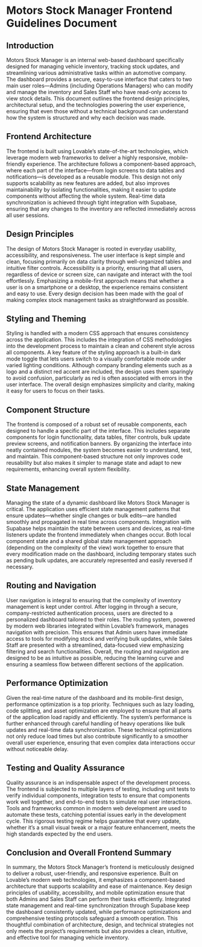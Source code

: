 # Motors Stock Manager Frontend Guidelines Document

## Introduction

Motors Stock Manager is an internal web-based dashboard specifically designed for managing vehicle inventory, tracking stock updates, and streamlining various administrative tasks within an automotive company. The dashboard provides a secure, easy-to-use interface that caters to two main user roles—Admins (including Operations Managers) who can modify and manage the inventory and Sales Staff who have read-only access to view stock details. This document outlines the frontend design principles, architectural setup, and the technologies powering the user experience, ensuring that even those without a technical background can understand how the system is structured and why each decision was made.

## Frontend Architecture

The frontend is built using Lovable’s state-of-the-art technologies, which leverage modern web frameworks to deliver a highly responsive, mobile-friendly experience. The architecture follows a component-based approach, where each part of the interface—from login screens to data tables and notifications—is developed as a reusable module. This design not only supports scalability as new features are added, but also improves maintainability by isolating functionalities, making it easier to update components without affecting the whole system. Real-time data synchronization is achieved through tight integration with Supabase, ensuring that any changes to the inventory are reflected immediately across all user sessions.

## Design Principles

The design of Motors Stock Manager is rooted in everyday usability, accessibility, and responsiveness. The user interface is kept simple and clean, focusing primarily on data clarity through well-organized tables and intuitive filter controls. Accessibility is a priority, ensuring that all users, regardless of device or screen size, can navigate and interact with the tool effortlessly. Emphasizing a mobile-first approach means that whether a user is on a smartphone or a desktop, the experience remains consistent and easy to use. Every design decision has been made with the goal of making complex stock management tasks as straightforward as possible.

## Styling and Theming

Styling is handled with a modern CSS approach that ensures consistency across the application. This includes the integration of CSS methodologies into the development process to maintain a clean and coherent style across all components. A key feature of the styling approach is a built-in dark mode toggle that lets users switch to a visually comfortable mode under varied lighting conditions. Although company branding elements such as a logo and a distinct red accent are included, the design uses them sparingly to avoid confusion, particularly as red is often associated with errors in the user interface. The overall design emphasizes simplicity and clarity, making it easy for users to focus on their tasks.

## Component Structure

The frontend is composed of a robust set of reusable components, each designed to handle a specific part of the interface. This includes separate components for login functionality, data tables, filter controls, bulk update preview screens, and notification banners. By organizing the interface into neatly contained modules, the system becomes easier to understand, test, and maintain. This component-based structure not only improves code reusability but also makes it simpler to manage state and adapt to new requirements, enhancing overall system flexibility.

## State Management

Managing the state of a dynamic dashboard like Motors Stock Manager is critical. The application uses efficient state management patterns that ensure updates—whether single changes or bulk edits—are handled smoothly and propagated in real time across components. Integration with Supabase helps maintain the state between users and devices, as real-time listeners update the frontend immediately when changes occur. Both local component state and a shared global state management approach (depending on the complexity of the view) work together to ensure that every modification made on the dashboard, including temporary states such as pending bulk updates, are accurately represented and easily reversed if necessary.

## Routing and Navigation

User navigation is integral to ensuring that the complexity of inventory management is kept under control. After logging in through a secure, company-restricted authentication process, users are directed to a personalized dashboard tailored to their roles. The routing system, powered by modern web libraries integrated within Lovable’s framework, manages navigation with precision. This ensures that Admin users have immediate access to tools for modifying stock and verifying bulk updates, while Sales Staff are presented with a streamlined, data-focused view emphasizing filtering and search functionalities. Overall, the routing and navigation are designed to be as intuitive as possible, reducing the learning curve and ensuring a seamless flow between different sections of the application.

## Performance Optimization

Given the real-time nature of the dashboard and its mobile-first design, performance optimization is a top priority. Techniques such as lazy loading, code splitting, and asset optimization are employed to ensure that all parts of the application load rapidly and efficiently. The system’s performance is further enhanced through careful handling of heavy operations like bulk updates and real-time data synchronization. These technical optimizations not only reduce load times but also contribute significantly to a smoother overall user experience, ensuring that even complex data interactions occur without noticeable delay.

## Testing and Quality Assurance

Quality assurance is an indispensable aspect of the development process. The frontend is subjected to multiple layers of testing, including unit tests to verify individual components, integration tests to ensure that components work well together, and end-to-end tests to simulate real user interactions. Tools and frameworks common in modern web development are used to automate these tests, catching potential issues early in the development cycle. This rigorous testing regime helps guarantee that every update, whether it’s a small visual tweak or a major feature enhancement, meets the high standards expected by the end users.

## Conclusion and Overall Frontend Summary

In summary, the Motors Stock Manager’s frontend is meticulously designed to deliver a robust, user-friendly, and responsive experience. Built on Lovable’s modern web technologies, it emphasizes a component-based architecture that supports scalability and ease of maintenance. Key design principles of usability, accessibility, and mobile optimization ensure that both Admins and Sales Staff can perform their tasks efficiently. Integrated state management and real-time synchronization through Supabase keep the dashboard consistently updated, while performance optimizations and comprehensive testing protocols safeguard a smooth operation. This thoughtful combination of architecture, design, and technical strategies not only meets the project’s requirements but also provides a clean, intuitive, and effective tool for managing vehicle inventory.
